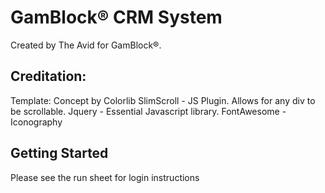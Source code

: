 # GamBlock® CRM System

Created by The Avid for GamBlock®.

## Creditation:
Template: Concept by Colorlib
SlimScroll - JS Plugin. Allows for any div to be scrollable.
Jquery  - Essential Javascript library.
FontAwesome - Iconography

## Getting Started

Please see the run sheet for login instructions


